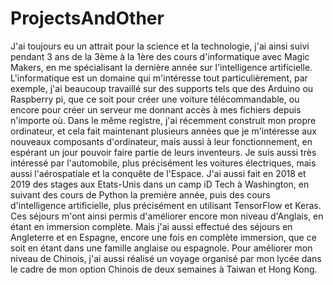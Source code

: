 # ProjectsAndOther
J'ai toujours eu un attrait pour la science et la technologie, j'ai ainsi suivi pendant 3
ans de la 3ème à la 1ère des cours d'informatique avec Magic Makers, en me spécialisant la
dernière année sur l'intelligence artificielle.
L'informatique est un domaine qui m'intéresse tout particulièrement, par exemple, j'ai
beaucoup travaillé sur des supports tels que des Arduino ou Raspberry pi, que ce soit pour
créer une voiture télécommandable, ou encore pour créer un serveur me donnant accès à
mes fichiers depuis n'importe où. Dans le même registre, j'ai récemment construit mon
propre ordinateur, et cela fait maintenant plusieurs années que je m'intéresse aux nouveaux
composants d'ordinateur, mais aussi à leur fonctionnement, en espérant un jour pouvoir
faire partie de leurs inventeurs. Je suis aussi très intéressé par l'automobile, plus
précisément les voitures électriques, mais aussi l'aérospatiale et la conquête de l'Espace.
J'ai aussi fait en 2018 et 2019 des stages aux Etats-Unis dans un camp iD Tech à
Washington, en suivant des cours de Python la première année, puis des cours
d'intelligence artificielle, plus précisément en utilisant TensorFlow et Keras. Ces séjours
m'ont ainsi permis d'améliorer encore mon niveau d'Anglais, en étant en immersion
complète.
Mais j'ai aussi effectué des séjours en Angleterre et en Espagne, encore une fois en
complète immersion, que ce soit en étant dans une famille anglaise ou espagnole. Pour
améliorer mon niveau de Chinois, j'ai aussi réalisé un voyage organisé par mon lycée dans
le cadre de mon option Chinois de deux semaines à Taiwan et Hong Kong.
